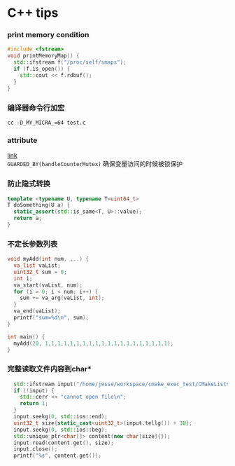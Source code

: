 # C++ tips
### print memory condition
```C++
#include <fstream>
void printMemoryMap() {
  std::ifstream f("/proc/self/smaps");
  if (f.is_open()) {
    std::cout << f.rdbuf();
  }
}
```

### 编译器命令行加宏
`cc -D_MY_MICRA_=64 test.c`  
### attribute
[link](https://en.cppreference.com/w/cpp/language/attributes)  
`GUARDED_BY(handleCounterMutex)` 确保变量访问的时候被锁保护

### 防止隐式转换
```C++
template <typename U, typename T=uint64_t>
T doSomething(U a) {
  static_assert(std::is_same<T, U>::value);
  return a;
}

```

### 不定长参数列表
```C++
void myAdd(int num, ...) {
  va_list vaList;
  uint32_t sum = 0;
  int i;
  va_start(vaList, num);
  for (i = 0; i < num; i++) {
    sum += va_arg(vaList, int);
  }
  va_end(vaList);
  printf("sum=%d\n", sum);
}

int main() {
  myAdd(20, 1,1,1,1,1,1,1,1,1,1,1,1,1,1,1,1,1,1,1,1);
}
```

### 完整读取文件内容到char*
```C++
  std::ifstream input("/home/jesse/workspace/cmake_exec_test/CMakeLists.txt");
  if (!input) {
    std::cerr << "cannot open file\n";
    return 1;
  }
  input.seekg(0, std::ios::end);
  uint32_t size{static_cast<uint32_t>(input.tellg()) + 1U};
  input.seekg(0, std::ios::beg);
  std::unique_ptr<char[]> content(new char[size]{});
  input.read(content.get(), size);
  input.close();
  printf("%s", content.get());
```
